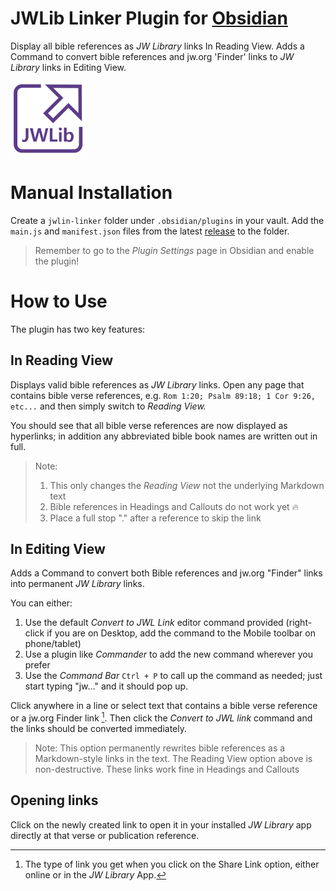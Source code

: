 # JWLib Linker Plugin for [Obsidian](https://obsidian.md)

Display all bible references as *JW Library* links In Reading View. Adds a Command to convert bible references and jw.org 'Finder' links to *JW Library* links in Editing View.

![Logo](logo.png)

# Manual Installation
Create a `jwlin-linker` folder under `.obsidian/plugins` in your vault. Add the `main.js` and `manifest.json` files from the latest [release](https://github.com/MrBertie/jwlib-linker/releases) to the folder.

>Remember to go to the *Plugin Settings* page in Obsidian and enable the plugin!

# How to Use

The plugin has two key features:

## In **Reading View**

Displays valid bible references as *JW Library* links.
Open any page that contains bible verse references, e.g. `Rom 1:20; Psalm 89:18; 1 Cor 9:26, etc...` and then simply switch to *Reading View.*  

You should see that all bible verse references are now displayed as hyperlinks; in addition any abbreviated bible book names are written out in full.

>Note:
>1. This only changes the *Reading View* not the underlying Markdown text
>2. Bible references in Headings and Callouts do not work yet 🔥
>3. Place a full stop "." after a reference to skip the link

## In **Editing View**

Adds a Command to convert both Bible references and jw.org "Finder" links into permanent *JW Library* links.

You can either:
1. Use the default *Convert to JWL Link* editor command provided (right-click if you are on Desktop, add the command to the Mobile toolbar on phone/tablet)
2. Use a plugin like *Commander* to add the new command wherever you prefer
3. Use the *Command Bar* `Ctrl + P` to call up the command as needed; just start typing "jw..." and it should pop up.

Click anywhere in a line or select text that contains a bible verse reference or a jw.org Finder link [^1].
Then click the *Convert to JWL link* command and the links should be converted immediately.

>Note:
>This option permanently rewrites bible references as a Markdown-style links in the text.  The Reading View option above is non-destructive.
>These links work fine in Headings and Callouts 

## Opening links
Click on the newly created link to open it in your installed *JW Library* app directly at that verse or publication reference.

[^1]: The type of link you get when you click on the Share Link option, either online or in the *JW Library* App.
